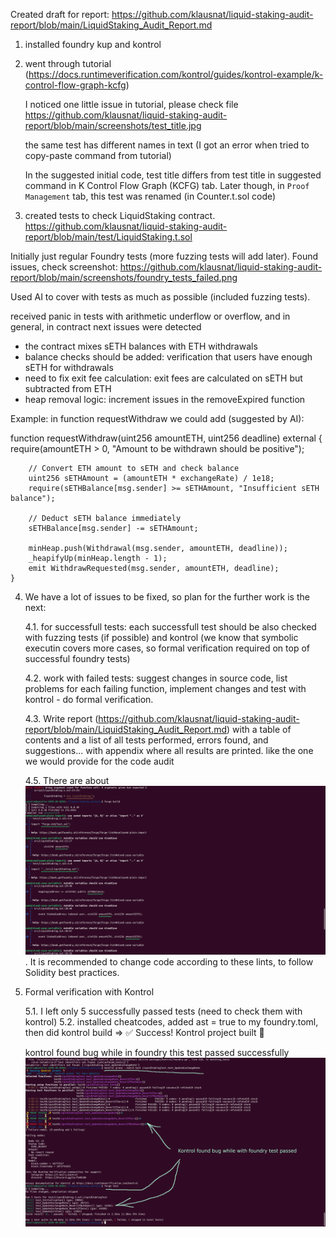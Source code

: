 Created draft for report:
https://github.com/klausnat/liquid-staking-audit-report/blob/main/LiquidStaking_Audit_Report.md

1. installed foundry kup and kontrol

2. went through tutorial (https://docs.runtimeverification.com/kontrol/guides/kontrol-example/k-control-flow-graph-kcfg)

   I noticed one little issue in tutorial, please check file 
   https://github.com/klausnat/liquid-staking-audit-report/blob/main/screenshots/test_title.jpg
   
   the same test has different names in text (I got an error when tried to copy-paste command from tutorial)
   
   In the suggested initial code, test title  differs from test title in suggested command in K Control Flow Graph (KCFG) tab.
   Later though, in `Proof Management` tab, this test was renamed (in Counter.t.sol code)
   
3. created tests to check LiquidStaking contract. 
https://github.com/klausnat/liquid-staking-audit-report/blob/main/test/LiquidStaking.t.sol

Initially just regular Foundry tests (more fuzzing tests will add later). Found issues, check screenshot:
https://github.com/klausnat/liquid-staking-audit-report/blob/main/screenshots/foundry_tests_failed.png

Used AI to cover with tests as much as possible (included fuzzing tests).

received panic in tests with arithmetic underflow or overflow, and in general, in contract next issues were detected

- the contract mixes sETH balances with ETH withdrawals
- balance checks should be added: verification that users have enough sETH for withdrawals
- need to fix exit fee calculation: exit fees are calculated on sETH but subtracted from ETH
- heap removal logic: increment issues in the removeExpired function

Example: in function requestWithdraw we could add (suggested by AI):

function requestWithdraw(uint256 amountETH, uint256 deadline) external {
        require(amountETH > 0, "Amount to be withdrawn should be positive");
        
        // Convert ETH amount to sETH and check balance
        uint256 sETHAmount = (amountETH * exchangeRate) / 1e18;
        require(sETHBalance[msg.sender] >= sETHAmount, "Insufficient sETH balance");
        
        // Deduct sETH balance immediately
        sETHBalance[msg.sender] -= sETHAmount;
        
        minHeap.push(Withdrawal(msg.sender, amountETH, deadline));
        _heapifyUp(minHeap.length - 1);
        emit WithdrawRequested(msg.sender, amountETH, deadline);
    }

4. We have a lot of issues to be fixed, so plan for the further work is the next:
   
   4.1. for successfull tests: each successfull test should be also checked with fuzzing tests (if possible) and kontrol (we know that symbolic executin covers more cases, so formal verification required on top of successful foundry tests)
   
   4.2. work with failed tests: suggest changes in source code, list problems for each failing function, implement changes and test with kontrol - do formal verification.
   
   4.3. Write report (https://github.com/klausnat/liquid-staking-audit-report/blob/main/LiquidStaking_Audit_Report.md) 
        with a table of contents and a list of all tests performed, errors found, and suggestions... with appendix where all results are printed. like the one we would provide for the code audit

   4.5. There are about ![15 linting notes from Foundry's linter](https://github.com/klausnat/liquid-staking-audit-report/blob/main/screenshots/linting_notes_foundry.png). It is recommended to change code according to these lints, to follow Solidity best practices.
   

5. Formal verification with Kontrol    

   5.1. I left only 5 successfully passed tests (need to check them with kontrol)
   5.2. installed cheatcodes, added ast = true to my foundry.toml, then did kontrol build => ✅ Success! Kontrol project built 💪

   kontrol found bug while in foundry this test passed successfully
   ![15 linting notes from Foundry's linter](https://github.com/klausnat/liquid-staking-audit-report/blob/main/screenshots/Revert_if_not_owner_Proof_failed.png)

   